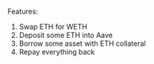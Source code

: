 Features:
1) Swap ETH for WETH
2) Deposit some ETH into Aave
3) Borrow some asset with ETH collateral
4) Repay everything back
